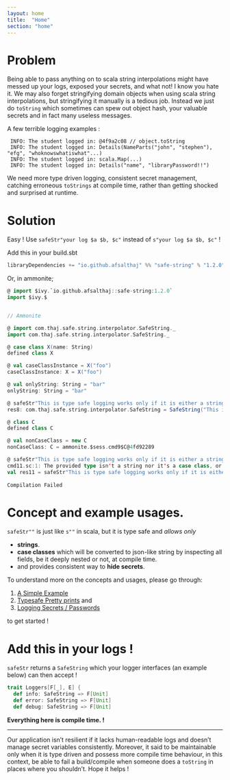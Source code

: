 ```yaml
---
layout: home
title:  "Home"
section: "home"
---
```


# Problem

Being able to pass anything on to scala string interpolations might have messed up  your logs, exposed your secrets, and what not! I know you hate it.
We may also forget stringifying domain objects when using scala string interpolations, but stringifying it manually is a tedious job. Instead we just do `toString` which sometimes can spew out object hash, your valuable secrets and in fact many useless messages.

A few terrible logging examples :

  ``` 
   INFO: The student logged in: @4f9a2c08 // object.toString
   INFO: The student logged in: Details(NameParts("john", "stephen"), "efg", "whoknowswhatiswhat"...) 
   INFO: The student logged in: scala.Map(...)
   INFO: The student logged in: Details("name", "libraryPassword!!")
  ```
  
We need more type driven logging, consistent secret management, catching erroneous `toStrings` at compile time, rather than getting shocked and surprised at runtime.  
 
# Solution

Easy ! Use `safeStr"your log $a $b, $c"` instead of `s"your log $a $b, $c"` !

Add this in your build.sbt

```scala
libraryDependencies += "io.github.afsalthaj" %% "safe-string" % "1.2.0"
```

Or, in ammonite;

```scala
@ import $ivy.`io.github.afsalthaj::safe-string:1.2.0`
import $ivy.$
```

```scala

// Ammonite

@ import com.thaj.safe.string.interpolator.SafeString._
import com.thaj.safe.string.interpolator.SafeString._

@ case class X(name: String)
defined class X

@ val caseClassInstance = X("foo")
caseClassInstance: X = X("foo")

@ val onlyString: String = "bar"
onlyString: String = "bar"

@ safeStr"This is type safe logging works only if it is either a string or a case class instance $caseClassInstance or $onlyString"
res8: com.thaj.safe.string.interpolator.SafeString = SafeString("This is type safe logging works only if it is either a string or a case class instance { name: foo } or bar")

@ class C
defined class C

@ val nonCaseClass = new C
nonCaseClass: C = ammonite.$sess.cmd9$C@4fd92289

@ safeStr"This is type safe logging works only if it is either a string or a case class instance $nonCaseClass or $onlyString"
cmd11.sc:1: The provided type isn't a string nor it's a case class, or you might have tried a `toString` on non-strings !
val res11 = safeStr"This is type safe logging works only if it is either a string or a case class instance $nonCaseClass or $onlyString"
                                                                                                            ^
Compilation Failed

```

# Concept and example usages.

`safeStr""` is just like `s""` in scala, but it is type safe and _allows only_ 

* **strings**.
* **case classes** which will be converted to json-like string by inspecting all fields, be it deeply nested or not, at compile time.
* and provides consistent way to **hide secrets**.

To understand more on the concepts and usages, please go through:

1)  [A Simple Example](https://afsalthaj.github.io/safe-string-interpolation/examples.html)
2) [Typesafe Pretty prints](https://afsalthaj.github.io/safe-string-interpolation/pretty_print.html) and 
3) [Logging Secrets / Passwords](https://afsalthaj.github.io/safe-string-interpolation/secrets.html) 

to get started !


# Add this in your logs !

`safeStr` returns a `SafeString` which your logger interfaces (an example below) can then accept !


```scala
trait Loggers[F[_], E] {
  def info: SafeString => F[Unit]
  def error: SafeString => F[Unit]
  def debug: SafeString => F[Unit]

```

**Everything here is compile time. !** 


----------------------------------------

Our application isn’t resilient if it lacks human-readable logs and doesn’t manage secret variables consistently. Moreover, it said to be maintainable only when it is type driven and possess more compile time behaviour, in this context, be able to fail a build/compile when someone does a `toString` in places where you shouldn’t. Hope it helps !
